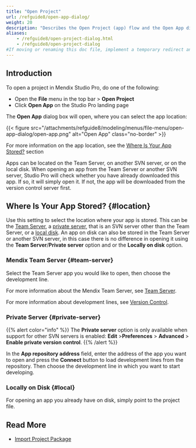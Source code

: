 ```yaml
---
title: "Open Project"
url: /refguide8/open-app-dialog/
weight: 20
description: "Describes the Open Project (app) flow and the Open App dialog box"
aliases:
    - /refguide8/open-project-dialog.html
    - /refguide8/open-project-dialog
#If moving or renaming this doc file, implement a temporary redirect and let the respective team know they should update the URL in the product. See Mapping to Products for more details.
---
```


## Introduction

To open a project in Mendix Studio Pro, do one of the following:

* Open the **File** menu in the top bar > **Open Project**
* Click **Open App** on the Studio Pro landing page

The **Open App** dialog box will open, where you can select the app location:

{{< figure src="/attachments/refguide8/modeling/menus/file-menu/open-app-dialog/open-app.png" alt="Open App" class="no-border" >}}

For more information on the app location, see the [Where Is Your App Stored?](#location) section

Apps can be located on the Team Server, on another SVN server, or on the local disk. When opening an app from the Team Server or another SVN server, Studio Pro will check whether you have already downloaded this app. If so, it will simply open it. If not, the app will be downloaded from the version control server first.

## Where Is Your App Stored? {#location}

Use this setting to select the location where your app is stored. This can be the [Team Server](#team-server), a [private server](#private-server), that is an SVN server other than the Team Server, or a [local disk](#local). An app on disk can also be stored in the Team Server or another SVN server, in this case there is no difference in opening it using the **Team Server**/**Private server** option and or the **Locally on disk** option.

### Mendix Team Server {#team-server}

Select the Team Server app you would like to open, then choose the development line.

For more information about the Mendix Team Server, see [Team Server](/developerportal/general/team-server/).

For more information about development lines, see [Version Control](/refguide8/version-control/).

### Private Server {#private-server}

{{% alert color="info" %}}
The **Private server** option is only available when support for other SVN servers is enabled: **Edit** >**Preferences** > **Advanced** > **Enable private version control**. 
{{% /alert %}}

In the **App repository address** field, enter the address of the app you want to open and press the **Connect** button to load development lines from the repository. Then choose the development line in which you want to start developing.

### Locally on Disk {#local}

For opening an app you already have on disk, simply point to the project file. 

## Read More

* [Import Project Package](/refguide8/import-project-package-dialog/)

